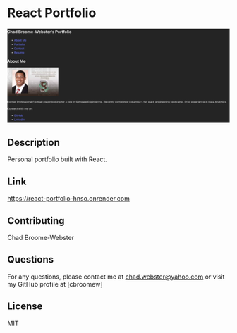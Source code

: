 # React Portfolio

![My Image](./Develop/Portfolio/assets/Screenshot%202025-03-02%20at%207.58.04%20PM.png)

## Description
Personal portfolio built with React.

## Link
https://react-portfolio-hnso.onrender.com

## Contributing
Chad Broome-Webster

## Questions
For any questions, please contact me at chad.webster@yahoo.com or visit my GitHub profile at [cbroomew]

## License
MIT
